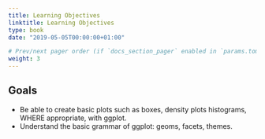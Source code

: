 ```yaml
---
title: Learning Objectives
linktitle: Learning Objectives
type: book
date: "2019-05-05T00:00:00+01:00"

# Prev/next pager order (if `docs_section_pager` enabled in `params.toml`)
weight: 3
---
```


## Goals

 * Be able to create basic plots such as boxes, density plots histograms, WHERE appropriate, with ggplot. 
 * Understand the basic grammar of ggplot: geoms, facets, themes. 
